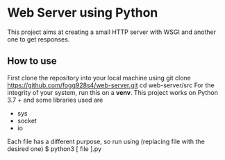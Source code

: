 # Web Server using Python
This project aims at creating a small HTTP server with WSGI and another one to get responses.

## How to use
First clone the repository into your local machine using
    git clone https://github.com/fogg928s4/web-server.git
    cd web-server/src
For the integrity of your system, run this on a **venv**. This project works on Python 3.7 + and some libraries used are
- sys
- socket
- io

Each file has a different purpose, so run using (replacing file with the desired one)
    $ python3 [ file ].py
